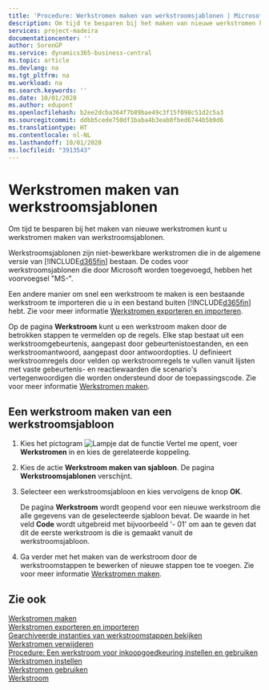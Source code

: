 ```yaml
---
title: 'Procedure: Werkstromen maken van werkstroomsjablonen | Microsoft Docs'
description: Om tijd te besparen bij het maken van nieuwe werkstromen kunt u werkstromen maken van werkstroomsjablonen.
services: project-madeira
documentationcenter: ''
author: SorenGP
ms.service: dynamics365-business-central
ms.topic: article
ms.devlang: na
ms.tgt_pltfrm: na
ms.workload: na
ms.search.keywords: ''
ms.date: 10/01/2020
ms.author: edupont
ms.openlocfilehash: b2ee2dcba364f7b89bae49c3f15f098c51d2c5a3
ms.sourcegitcommit: ddbb5cede750df1baba4b3eab8fbed6744b5b9d6
ms.translationtype: HT
ms.contentlocale: nl-NL
ms.lasthandoff: 10/01/2020
ms.locfileid: "3913543"
---
```

# <a name="create-workflows-from-workflow-templates"></a>Werkstromen maken van werkstroomsjablonen
Om tijd te besparen bij het maken van nieuwe werkstromen kunt u werkstromen maken van werkstroomsjablonen.  

 Werkstroomsjablonen zijn niet-bewerkbare werkstromen die in de algemene versie van [!INCLUDE[d365fin](includes/d365fin_md.md)] bestaan. De codes voor werkstroomsjablonen die door Microsoft worden toegevoegd, hebben het voorvoegsel "MS-".  

 Een andere manier om snel een werkstroom te maken is een bestaande werkstroom te importeren die u in een bestand buiten [!INCLUDE[d365fin](includes/d365fin_md.md)] hebt. Zie voor meer informatie [Werkstromen exporteren en importeren](across-how-to-export-and-import-workflows.md).  

Op de pagina **Werkstroom** kunt u een werkstroom maken door de betrokken stappen te vermelden op de regels. Elke stap bestaat uit een werkstroomgebeurtenis, aangepast door gebeurtenistoestanden, en een werkstroomantwoord, aangepast door antwoordopties. U definieert werkstroomregels door velden op werkstroomregels te vullen vanuit lijsten met vaste gebeurtenis- en reactiewaarden die scenario's vertegenwoordigen die worden ondersteund door de toepassingscode. Zie voor meer informatie [Werkstromen maken](across-how-to-create-workflows.md).  

## <a name="to-create-a-workflow-from-workflow-template"></a>Een werkstroom maken van een werkstroomsjabloon  
1.  Kies het pictogram ![Lampje dat de functie Vertel me opent](media/ui-search/search_small.png "Vertel me wat u wilt doen"), voer **Werkstromen** in en kies de gerelateerde koppeling.  
2.  Kies de actie **Werkstroom maken van sjabloon**. De pagina **Werkstroomsjablonen** verschijnt.  
3.  Selecteer een werkstroomsjabloon en kies vervolgens de knop **OK**.  

     De pagina **Werkstroom** wordt geopend voor een nieuwe werkstroom die alle gegevens van de geselecteerde sjabloon bevat. De waarde in het veld **Code** wordt uitgebreid met bijvoorbeeld '- 01' om aan te geven dat dit de eerste werkstroom is die is gemaakt vanuit de werkstroomsjabloon.  
4.  Ga verder met het maken van de werkstroom door de werkstroomstappen te bewerken of nieuwe stappen toe te voegen. Zie voor meer informatie [Werkstromen maken](across-how-to-create-workflows.md).  

## <a name="see-also"></a>Zie ook  
 [Werkstromen maken](across-how-to-create-workflows.md)   
 [Werkstromen exporteren en importeren](across-how-to-export-and-import-workflows.md)   
 [Gearchiveerde instanties van werkstroomstappen bekijken](across-how-to-view-archived-workflow-step-instances.md)   
 [Werkstromen verwijderen](across-how-to-delete-workflows.md)   
 [Procedure: Een werkstroom voor inkoopgoedkeuring instellen en gebruiken](walkthrough-setting-up-and-using-a-purchase-approval-workflow.md)   
 [Werkstromen instellen](across-set-up-workflows.md)   
 [Werkstromen gebruiken](across-use-workflows.md)   
 [Werkstroom](across-workflow.md)   
